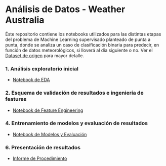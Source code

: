 # Análisis de Datos - Weather Australia
Éste repositorio contiene los notebooks utilizados para las distintas etapas del problema de
Machine Learning supervisado planteado de punta a punta, donde se analiza un caso de clasificación
binaria para predecir, en función de datos meteorológicos, si lloverá al día siguiente o no.
Ver el [Dataset de origen](https://www.kaggle.com/jsphyg/weather-dataset-rattle-package?select=weatherAUS.csv)
para mayor detalle. 

### 1. Análisis exploratorio inicial
* [Notebook de EDA](notebooks/Análisis%20Exploratorio%20Inicial.ipynb)

### 2. Esquema de validación de resultados e ingeniería de features
* [Notebook de Feature Engineering](notebooks/Esquema%20de%20Validación%20e%20Ingeniería%20de%20Features.ipynb)

### 4. Entrenamiento de modelos y evaluación de resultados
* [Notebook de Modelos y Evaluación](notebooks/Entrenamiento%20de%20Modelos%20y%20Evaluación%20de%20Resultados.ipynb)

### 6. Presentación de resultados
* [Informe de Procedimiento](informe_AdD.pdf)